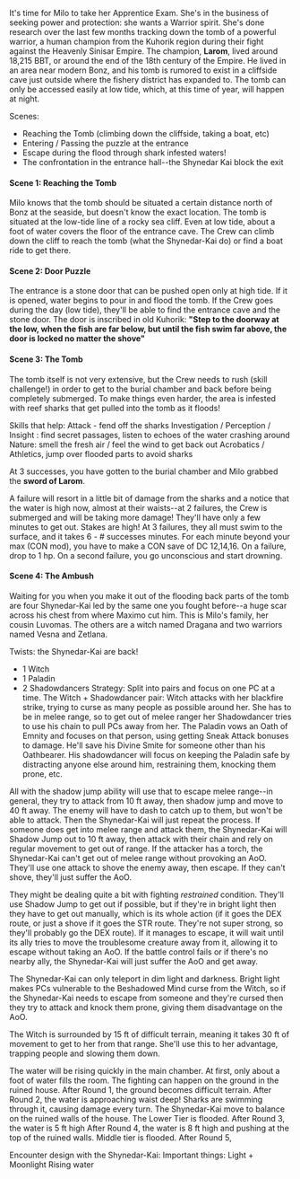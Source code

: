 It's time for Milo to take her Apprentice Exam. She's in the business of seeking power and protection: she wants a Warrior spirit. She's done research over the last few months tracking down the tomb of a powerful warrior, a human champion from the Kuhorik region during their fight against the Heavenly Sinisar Empire. The champion, **Larom**, lived around 18,215 BBT, or around the end of the 18th century of the Empire. He lived in an area near modern Bonz, and his tomb is rumored to exist in a cliffside cave just outside where the fishery district has expanded to. The tomb can only be accessed easily at low tide, which, at this time of year, will happen at night.

Scenes:
- Reaching the Tomb (climbing down the cliffside, taking a boat, etc)
- Entering / Passing the puzzle at the entrance
- Escape during the flood through shark infested waters!
- The confrontation in the entrance hall--the Shynedar Kai block the exit 

#### Scene 1: Reaching the Tomb
Milo knows that the tomb should be situated a certain distance north of Bonz at the seaside, but doesn't know the exact location. The tomb is situated at the low-tide line of a rocky sea cliff. Even at low tide, about a foot of water covers the floor of the entrance cave. The Crew can climb down the cliff to reach the tomb (what the Shynedar-Kai do) or find a boat ride to get there.
#### Scene 2: Door Puzzle
 The entrance is a stone door that can be pushed open only at high tide. If it is opened, water begins to pour in and flood the tomb. If the Crew goes during the day (low tide), they'll be able to find the entrance cave and the stone door. The door is inscribed in old Kuhorik: **"Step to the doorway at the low, when the fish are far below, but until the fish swim far above, the door is locked no matter the shove"**
#### Scene 3: The Tomb
The tomb itself is not very extensive, but the Crew needs to rush (skill challenge!) in order to get to the burial chamber and back before being completely submerged. To make things even harder, the area is infested with reef sharks that get pulled into the tomb as it floods!

Skills that help:
Attack - fend off the sharks
Investigation / Perception / Insight : find secret passages, listen to echoes of the water crashing around
Nature: smell the fresh air / feel the wind to get back out
Acrobatics / Athletics, jump over flooded parts to avoid sharks

At 3 successes, you have gotten to the burial chamber and Milo grabbed the **sword of Larom**.

A failure will resort in a little bit of damage from the sharks and a notice that the water is high now, almost at their waists--at 2 failures, the Crew is submerged and will be taking more damage! They'll have only a few minutes to get out. Stakes are high! At 3 failures, they all must swim to the surface, and it takes 6 - # successes minutes. For each minute beyond your max (CON mod), you have to make a CON save of DC 12,14,16. On a failure, drop to 1 hp. On a second failure, you go unconscious and start drowning.

#### Scene 4: The Ambush

Waiting for you when you make it out of the flooding back parts of the tomb are four Shynedar-Kai led by the same one you fought before--a huge scar across his chest from where Maximo cut him. This is Milo's family, her cousin Luvomas. The others are a witch named Dragana and two warriors named Vesna and Zetlana.

Twists: the Shynedar-Kai are back!
- 1 Witch
- 1 Paladin
- 2 Shadowdancers
Strategy: Split into pairs and focus on one PC at a time.
The Witch + Shadowdancer pair: Witch attacks with her blackfire strike, trying to curse as many people as possible around her. She has to be in melee range, so to get out of melee ranger her Shadowdancer tries to use his chain to pull PCs away from her.
The Paladin vows an Oath of Emnity and focuses on that person, using getting Sneak Attack bonuses to damage. He'll save his Divine Smite for someone other than his Oathbearer. His shadowdancer will focus on keeping the Paladin safe by distracting anyone else around him, restraining them, knocking them prone, etc.

All with the shadow jump ability will use that to escape melee range--in general, they try to attack from 10 ft away, then shadow jump and move to 40 ft away. The enemy will have to dash to catch up to them, but won't be able to attack. Then the Shynedar-Kai will just repeat the process. If someone does get into melee range and attack them, the Shynedar-Kai will Shadow Jump out to 10 ft away, then attack with their chain and rely on regular movement to get out of range. If the attacker has a torch, the Shynedar-Kai can't get out of melee range without provoking an AoO. They'll use one attack to shove the enemy away, then escape. If they can't shove, they'll just suffer the AoO.

They might be dealing quite a bit with fighting *restrained* condition. They'll use Shadow Jump to get out if possible, but if they're in bright light then they have to get out manually, which is its whole action (if it goes the DEX route, or just a shove if it goes the STR route. They're not super strong, so they'll probably go the DEX route). If it manages to escape, it will wait until its ally tries to move the troublesome creature away from it, allowing it to escape without taking an AoO. If the battle control fails or if there's no nearby ally, the Shynedar-Kai will just suffer the AoO and get away.

The Shynedar-Kai can only teleport in dim light and darkness. Bright light makes PCs vulnerable to the Beshadowed Mind curse from the Witch, so if the Shynedar-Kai needs to escape from someone and they're cursed then they try to attack and knock them prone, giving them disadvantage on the AoO.

The Witch is surrounded by 15 ft of difficult terrain, meaning it takes 30 ft of movement to get to her from that range. She'll use this to her advantage, trapping people and slowing them down.

The water will be rising quickly in the main chamber. At first, only about a foot of water fills the room. The fighting can happen on the ground in the ruined house. After Round 1, the ground becomes difficult terrain.
After Round 2, the water is approaching waist deep! Sharks are swimming through it, causing damage every turn. The Shynedar-Kai move to balance on the ruined walls of the house. The Lower Tier is flooded. 
After Round 3, the water is 5 ft high
After Round 4, the water is 8 ft high and pushing at the top of the ruined walls. Middle tier is flooded.
After Round 5, 

Encounter design with the Shynedar-Kai:
Important things:
Light + Moonlight
Rising water


